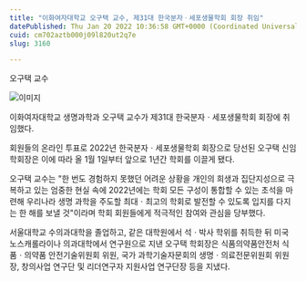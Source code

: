 ```yaml
---
title: "이화여자대학교 오구택 교수, 제31대 한국분자ㆍ세포생물학회 회장 취임"
datePublished: Thu Jan 20 2022 10:36:58 GMT+0000 (Coordinated Universal Time)
cuid: cm702aztb000j09l820ut2q7e
slug: 3160

---
```



오구택 교수

![이미지](https://cdn.hashnode.com/res/hashnode/image/upload/v1739252957406/46e6d279-d9e2-4ccc-b4e9-f7ca6347ad7c.jpeg)

이화여자대학교 생명과학과 오구택 교수가 제31대 한국분자ㆍ세포생물학회 회장에 취임했다.

회원들의 온라인 투표로 2022년 한국분자ㆍ세포생물학회 회장으로 당선된 오구택 신임 학회장은 이에 따라 올 1월 1일부터 앞으로 1년간 학회를 이끌게 됐다.

오구택 교수는 "한 번도 경험하지 못했던 어려운 상황을 개인의 희생과 집단지성으로 극복하고 있는 엄중한 현실 속에 2022년에는 학회 모든 구성이 통합할 수 있는 초석을 마련해 우리나라 생명 과학을 주도할 최대ㆍ최고의 학회로 발전할 수 있도록 입지를 다지는 한 해를 보낼 것"이라며 학회 회원들에게 적극적인 참여와 관심을 당부했다.

서울대학교 수의과대학을 졸업하고, 같은 대학원에서 석ㆍ박사 학위를 취득한 뒤 미국 노스캐롤라이나 의과대학에서 연구원으로 지낸 오구택 학회장은 식품의약품안전처 식품ㆍ의약품 안전기술위원회 위원, 국가 과학기술자문회의 생명ㆍ의료전문위원회 위원장, 창의사업 연구단 및 리더연구자 지원사업 연구단장 등을 지냈다.